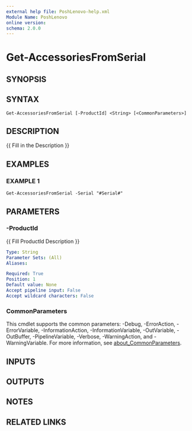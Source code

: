 ```yaml
---
external help file: PoshLenovo-help.xml
Module Name: PoshLenovo
online version:
schema: 2.0.0
---
```


# Get-AccessoriesFromSerial

## SYNOPSIS

## SYNTAX

```
Get-AccessoriesFromSerial [-ProductId] <String> [<CommonParameters>]
```

## DESCRIPTION
{{ Fill in the Description }}

## EXAMPLES

### EXAMPLE 1
```
Get-AccessoriesFromSerial -Serial "#Serial#"
```

## PARAMETERS

### -ProductId
{{ Fill ProductId Description }}

```yaml
Type: String
Parameter Sets: (All)
Aliases:

Required: True
Position: 1
Default value: None
Accept pipeline input: False
Accept wildcard characters: False
```

### CommonParameters
This cmdlet supports the common parameters: -Debug, -ErrorAction, -ErrorVariable, -InformationAction, -InformationVariable, -OutVariable, -OutBuffer, -PipelineVariable, -Verbose, -WarningAction, and -WarningVariable. For more information, see [about_CommonParameters](http://go.microsoft.com/fwlink/?LinkID=113216).

## INPUTS

## OUTPUTS

## NOTES

## RELATED LINKS
